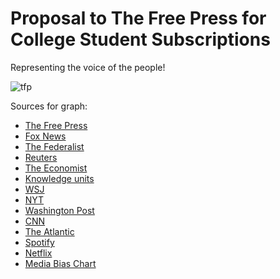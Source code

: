 # Proposal to The Free Press for College Student Subscriptions
Representing the voice of the people!

![tfp](https://github.com/user-attachments/assets/0db01c8e-7652-4f4f-b0f1-d3c50ca32b85)

Sources for graph:

* [The Free Press](https://www.cnn.com/subscription?source=sub_sub-acq_paid-search&utm_medium=cpc&utm_campaign=adextension_baucnnsubscription&utm_source=google&utm_medium=paid-search&utm_campaign=usn&utm_id=gads%7C21769736115%7C168283877173&gad_source=1&gad_campaignid=21769736115&gbraid=0AAAAA-NFO2tDKaCwAQxT2tGdXVShcmbje&gclid=CjwKCAjw3_PCBhA2EiwAkH_j4k2szRtqR32NOPjXZMPvy3l4oa0_a2WnQeoFdixKaAjuGKiw9_wwXBoC3j0QAvD_BwE)
* [Fox News](https://nation.foxnews.com/?cmpid=org=NAT::ag=inhouse::mc=CPC::src=google::cmp=brand&utm_source=CPC&utm_medium=google&utm_campaign=brand&gad_source=1&gad_campaignid=22328961769&gbraid=0AAAAAC6O2IgOYxBACg33uVyyLcobEdZln&gclid=CjwKCAjw3_PCBhA2EiwAkH_j4kOh1oAZE25Ebtv4AY92qVe8BKNxTpSY9r7aNAPmvwaoqpoJUeh4TRoCteUQAvD_BwE&gclsrc=aw.ds)
* [The Federalist](https://thefederalist.com/plans/pricing/)
* [Reuters](https://www.reuters.com/account/subscribe/offer/?utm_source=gam&utm_medium=paid&utm_campaign=subs_prop%3Aweb_ch%3Agam_geo%3Ana_obj%3Asale_rsa&gad_source=1&gad_campaignid=22318491337&gbraid=0AAAAA-mwunH8ZLWMDoh7Mwx8Y8MnZzcVO&gclid=CjwKCAjw3_PCBhA2EiwAkH_j4vXBmJbMQb0IO-xOBeswv1wOb3snsz8LEK4iFMgZl4M8PV9wo-3E2BoCOEkQAvD_BwE)
* [The Economist](https://subscribenow.economist.com/student?utm_medium=cpc.adword.pd&utm_source=google&utm_campaign=a.io-%5B%257Bcampaignname%257D%5D&utm_content=student75sitelink-&utm_term=static_term_if_exists-%5B%5D&utm_medium=cpc.adword.pd&utm_source=google&ppccampaignID=17210591673&ppcadID=&utm_campaign=a.22brand_pmax&utm_content=conversion.direct-response.anonymous&gad_source=1&gad_campaignid=17210596221&gbraid=0AAAAADBuq3KXr3iuCww7PQEq2FKqoajSz&gclid=CjwKCAjw3_PCBhA2EiwAkH_j4ucc271Gh5c2gE2m8cBak1IdLE3pQtvB_YoCljQV-wEct3s30EKqphoCfuwQAvD_BwE&gclsrc=aw.ds)
* [Knowledge units](knowledge/README.md)
* [WSJ](https://education.wsj.com/students/?gaa_at=eafs&gaa_n=ASWzDAjSNqXx4Eb4yOYzefw8tyIxSbujJsd7zRQBUmIalHK5fSMA4IVfTrEgWcEpdiE%3D&gaa_ts=685daea0&gaa_sig=sSUKPRQF4ONW9sx66WzIMU2sNZf-GCLN9quWasvA0xkzlshqHk5_bBWkKIWkg2PvtlFZE0rigqPRypTZTm59Kg%3D%3D)
* [NYT](https://www.nytimes.com/activate-access/edu-access)
* [Washington Post](https://subscribe.washingtonpost.com/acquisition/?p=s_v_edu)
* [CNN](https://www.cnn.com/subscription?source=sub_sub-acq_paid-search&utm_medium=cpc&utm_campaign=adextension_baucnnsubscription&utm_source=google&utm_medium=paid-search&utm_campaign=usn&utm_id=gads%7C21769736115%7C168283877173&gad_source=1&gad_campaignid=21769736115&gbraid=0AAAAA-NFO2tDKaCwAQxT2tGdXVShcmbje&gclid=CjwKCAjw3_PCBhA2EiwAkH_j4k2szRtqR32NOPjXZMPvy3l4oa0_a2WnQeoFdixKaAjuGKiw9_wwXBoC3j0QAvD_BwE)
* [The Atlantic](https://accounts.theatlantic.com/products/academic/?utm_source=google&utm_medium=cpc&utm_campaign=WITHIN_Search_Brand&utm_content=core&referral=GOOGLE_PAID&gad_source=1&gad_campaignid=9786334958&gbraid=0AAAAADye0IShfR7DdR44h32EFjAzIAhW7&gclid=CjwKCAjw3_PCBhA2EiwAkH_j4p1g2zfm0ik-_jN4BCMfnrhWMtOzP_Qwwibx6deFQp-t3WenFBBXtBoC88EQAvD_BwE)
* [Spotify](https://www.spotify.com/us/student/)
* [Netflix](https://www.netflix.com/signup/planform)
* [Media Bias Chart](https://www.allsides.com/media-bias/media-bias-chart)
